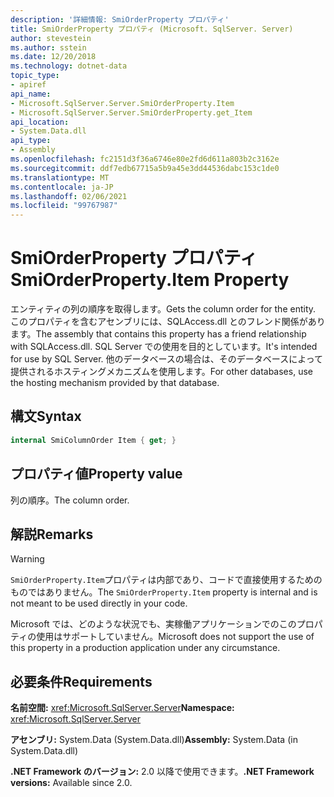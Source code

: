 ```yaml
---
description: '詳細情報: SmiOrderProperty プロパティ'
title: SmiOrderProperty プロパティ (Microsoft. SqlServer. Server)
author: stevestein
ms.author: sstein
ms.date: 12/20/2018
ms.technology: dotnet-data
topic_type:
- apiref
api_name:
- Microsoft.SqlServer.Server.SmiOrderProperty.Item
- Microsoft.SqlServer.Server.SmiOrderProperty.get_Item
api_location:
- System.Data.dll
api_type:
- Assembly
ms.openlocfilehash: fc2151d3f36a6746e80e2fd6d611a803b2c3162e
ms.sourcegitcommit: ddf7edb67715a5b9a45e3dd44536dabc153c1de0
ms.translationtype: MT
ms.contentlocale: ja-JP
ms.lasthandoff: 02/06/2021
ms.locfileid: "99767987"
---
```

# <a name="smiorderpropertyitem-property"></a><span data-ttu-id="d2f14-103">SmiOrderProperty プロパティ</span><span class="sxs-lookup"><span data-stu-id="d2f14-103">SmiOrderProperty.Item Property</span></span>

<span data-ttu-id="d2f14-104">エンティティの列の順序を取得します。</span><span class="sxs-lookup"><span data-stu-id="d2f14-104">Gets the column order for the entity.</span></span> <span data-ttu-id="d2f14-105">このプロパティを含むアセンブリには、SQLAccess.dll とのフレンド関係があります。</span><span class="sxs-lookup"><span data-stu-id="d2f14-105">The assembly that contains this property has a friend relationship with SQLAccess.dll.</span></span> <span data-ttu-id="d2f14-106">SQL Server での使用を目的としています。</span><span class="sxs-lookup"><span data-stu-id="d2f14-106">It's intended for use by SQL Server.</span></span> <span data-ttu-id="d2f14-107">他のデータベースの場合は、そのデータベースによって提供されるホスティングメカニズムを使用します。</span><span class="sxs-lookup"><span data-stu-id="d2f14-107">For other databases, use the hosting mechanism provided by that database.</span></span>

## <a name="syntax"></a><span data-ttu-id="d2f14-108">構文</span><span class="sxs-lookup"><span data-stu-id="d2f14-108">Syntax</span></span>

```csharp
internal SmiColumnOrder Item { get; }
```

## <a name="property-value"></a><span data-ttu-id="d2f14-109">プロパティ値</span><span class="sxs-lookup"><span data-stu-id="d2f14-109">Property value</span></span>

<span data-ttu-id="d2f14-110">列の順序。</span><span class="sxs-lookup"><span data-stu-id="d2f14-110">The column order.</span></span>

## <a name="remarks"></a><span data-ttu-id="d2f14-111">解説</span><span class="sxs-lookup"><span data-stu-id="d2f14-111">Remarks</span></span>

> [!WARNING]
> <span data-ttu-id="d2f14-112">`SmiOrderProperty.Item`プロパティは内部であり、コードで直接使用するためのものではありません。</span><span class="sxs-lookup"><span data-stu-id="d2f14-112">The `SmiOrderProperty.Item` property is internal and is not meant to be used directly in your code.</span></span>
>
> <span data-ttu-id="d2f14-113">Microsoft では、どのような状況でも、実稼働アプリケーションでのこのプロパティの使用はサポートしていません。</span><span class="sxs-lookup"><span data-stu-id="d2f14-113">Microsoft does not support the use of this property in a production application under any circumstance.</span></span>

## <a name="requirements"></a><span data-ttu-id="d2f14-114">必要条件</span><span class="sxs-lookup"><span data-stu-id="d2f14-114">Requirements</span></span>

<span data-ttu-id="d2f14-115">**名前空間:** <xref:Microsoft.SqlServer.Server></span><span class="sxs-lookup"><span data-stu-id="d2f14-115">**Namespace:** <xref:Microsoft.SqlServer.Server></span></span>

<span data-ttu-id="d2f14-116">**アセンブリ:** System.Data (System.Data.dll)</span><span class="sxs-lookup"><span data-stu-id="d2f14-116">**Assembly:** System.Data (in System.Data.dll)</span></span>

<span data-ttu-id="d2f14-117">**.NET Framework のバージョン:** 2.0 以降で使用できます。</span><span class="sxs-lookup"><span data-stu-id="d2f14-117">**.NET Framework versions:** Available since 2.0.</span></span>
